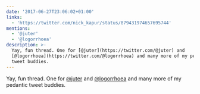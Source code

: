 ```yaml
---
date: '2017-06-27T23:06:02+01:00'
links:
  - 'https://twitter.com/nick_kapur/status/879431974657695744'
mentions:
  - '@juter'
  - '@logorrhoea'
description: >-
  Yay, fun thread. One for [@juter](https://twitter.com/@juter) and
  [@logorrhoea](https://twitter.com/@logorrhoea) and many more of my pedantic
  tweet buddies.
---
```

Yay, fun thread. One for [@juter](https://twitter.com/@juter) and [@logorrhoea](https://twitter.com/@logorrhoea) and many more of my pedantic tweet buddies. 
